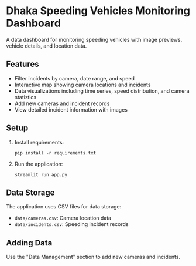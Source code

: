 # Dhaka Speeding Vehicles Monitoring Dashboard

A data dashboard for monitoring speeding vehicles with image previews, vehicle details, and location data.

## Features
- Filter incidents by camera, date range, and speed
- Interactive map showing camera locations and incidents
- Data visualizations including time series, speed distribution, and camera statistics
- Add new cameras and incident records
- View detailed incident information with images

## Setup
1. Install requirements:
   ```
   pip install -r requirements.txt
   ```

2. Run the application:
   ```
   streamlit run app.py
   ```

## Data Storage
The application uses CSV files for data storage:
- `data/cameras.csv`: Camera location data
- `data/incidents.csv`: Speeding incident records

## Adding Data
Use the "Data Management" section to add new cameras and incidents.
